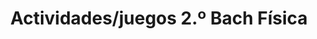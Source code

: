 ---
title: "Actividades/juegos 2.º Bach Física"  # Add a page title.
summary: "Actividades y juegos de Física de 2.º Bach."  # Add a page description.
type: "widget_page"  # Page type is a Widget Page
url: "recursos-fisica-quimica/actividades-juegos/2bach/fisica"
---